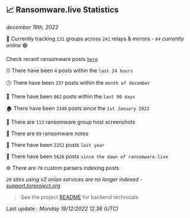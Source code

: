 
## 📈 Ransomware.live Statistics
_december 19th, 2022_

🔎 Currently tracking `131` groups across `241` relays & mirrors - _`64` currently online_ 🟢

Check recent ransomware posts [`here`](recentposts.md)


⏰ There have been `4` posts within the `last 24 hours`

🕓 There have been `237` posts within the `month of december`

📅 There have been `862` posts within the `last 90 days`

🏚 There have been `3340` posts since the `1st January 2022`

📸 There are `113` ransomware group host screenshots

📝 There are `89` ransomware notes

🚀 There have been `2252` posts `last year`

🐣 There have been `5626` posts `since the dawn of ransomware.live`

⚙️ There are `70` custom parsers indexing posts

_`20` sites using v2 onion services are no longer indexed - [support.torproject.org](https://support.torproject.org/onionservices/v2-deprecation/)_

> See the project [README](https://github.com/jmousqueton/ransomwatch#readme) for backend technicals



Last update : _Monday 19/12/2022 12.36 (UTC)_

